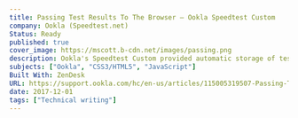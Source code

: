 ```yaml
---
title: Passing Test Results To The Browser – Ookla Speedtest Custom
company: Ookla (Speedtest.net)
Status: Ready
published: true
cover_image: https://mscott.b-cdn.net/images/passing.png
description: Ookla's Speedtest Custom provided automatic storage of test results hosted in the online reporting dashboard for each license, however sometimes users needed to capture more information than we provided by the licensed features. To help with customer use cases, the JavaScript client leveraged the browser's Window.postMessage() method to enable safe cross-origin communication between the client's test instance and their self-hosted desired database.
subjects: ["Ookla", "CSS3/HTML5", "JavaScript"]
Built With: ZenDesk
URL: https://support.ookla.com/hc/en-us/articles/115005319507-Passing-Test-Results-To-The-Browser
date: 2017-12-01
tags: ["Technical writing"]
---
```


<!-- @format -->
